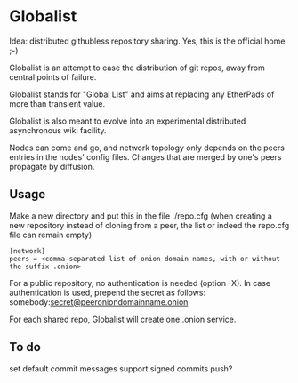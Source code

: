 # Globalist
Idea: distributed githubless repository sharing. Yes, this is the official home ;-)

Globalist is an attempt to ease the distribution of git repos, away from central points of failure.

Globalist stands for "Global List" and aims at replacing any EtherPads of more than transient value.

Globalist is also meant to evolve into an experimental distributed asynchronous wiki facility.

Nodes can come and go, and network topology only depends on the peers entries in the nodes' config files. Changes that are merged by one's peers propagate by diffusion.

## Usage

Make a new directory and put this in the file ./repo.cfg (when creating a new repository instead of cloning from a peer, the list or indeed the repo.cfg file can remain empty)

```
[network]
peers = <comma-separated list of onion domain names, with or without the suffix .onion>
```

For a public repository, no authentication is needed (option -X). In case authentication is used, prepend the secret as follows: somebody:secret@peeroniondomainname.onion

For each shared repo, Globalist will create one .onion service.

## To do

set default commit messages
support signed commits
push?
